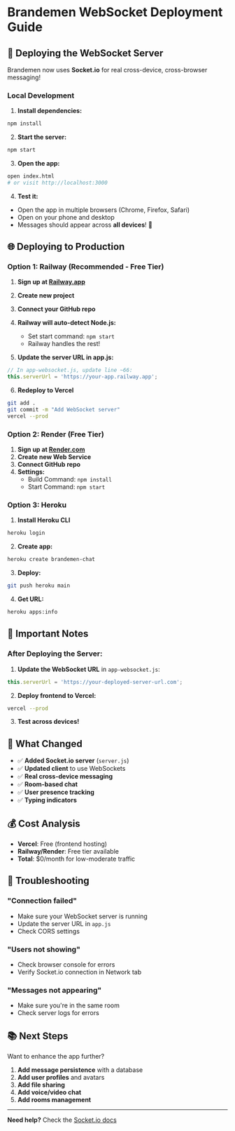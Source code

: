 # Brandemen WebSocket Deployment Guide

## 🚀 Deploying the WebSocket Server

Brandemen now uses **Socket.io** for real cross-device, cross-browser messaging!

### Local Development

1. **Install dependencies:**
```bash
npm install
```

2. **Start the server:**
```bash
npm start
```

3. **Open the app:**
```bash
open index.html
# or visit http://localhost:3000
```

4. **Test it:**
- Open the app in multiple browsers (Chrome, Firefox, Safari)
- Open on your phone and desktop
- Messages should appear across **all devices**! 🎉

## 🌐 Deploying to Production

### Option 1: Railway (Recommended - Free Tier)

1. **Sign up at [Railway.app](https://railway.app)**
2. **Create new project**
3. **Connect your GitHub repo**
4. **Railway will auto-detect Node.js:**
   - Set start command: `npm start`
   - Railway handles the rest!

5. **Update the server URL in app.js:**
```javascript
// In app-websocket.js, update line ~66:
this.serverUrl = 'https://your-app.railway.app';
```

6. **Redeploy to Vercel**
```bash
git add .
git commit -m "Add WebSocket server"
vercel --prod
```

### Option 2: Render (Free Tier)

1. **Sign up at [Render.com](https://render.com)**
2. **Create new Web Service**
3. **Connect GitHub repo**
4. **Settings:**
   - Build Command: `npm install`
   - Start Command: `npm start`

### Option 3: Heroku

1. **Install Heroku CLI**
```bash
heroku login
```

2. **Create app:**
```bash
heroku create brandemen-chat
```

3. **Deploy:**
```bash
git push heroku main
```

4. **Get URL:**
```bash
heroku apps:info
```

## 📝 Important Notes

### After Deploying the Server:

1. **Update the WebSocket URL** in `app-websocket.js`:
```javascript
this.serverUrl = 'https://your-deployed-server-url.com';
```

2. **Deploy frontend to Vercel:**
```bash
vercel --prod
```

3. **Test across devices!**

## 🎯 What Changed

- ✅ **Added Socket.io server** (`server.js`)
- ✅ **Updated client** to use WebSockets
- ✅ **Real cross-device messaging**
- ✅ **Room-based chat**
- ✅ **User presence tracking**
- ✅ **Typing indicators**

## 💰 Cost Analysis

- **Vercel**: Free (frontend hosting)
- **Railway/Render**: Free tier available
- **Total**: $0/month for low-moderate traffic

## 🐛 Troubleshooting

### "Connection failed"
- Make sure your WebSocket server is running
- Update the server URL in `app.js`
- Check CORS settings

### "Users not showing"
- Check browser console for errors
- Verify Socket.io connection in Network tab

### "Messages not appearing"
- Make sure you're in the same room
- Check server logs for errors

## 📚 Next Steps

Want to enhance the app further?

1. **Add message persistence** with a database
2. **Add user profiles** and avatars
3. **Add file sharing**
4. **Add voice/video chat**
5. **Add rooms management**

---

**Need help?** Check the [Socket.io docs](https://socket.io/docs/v4/)
